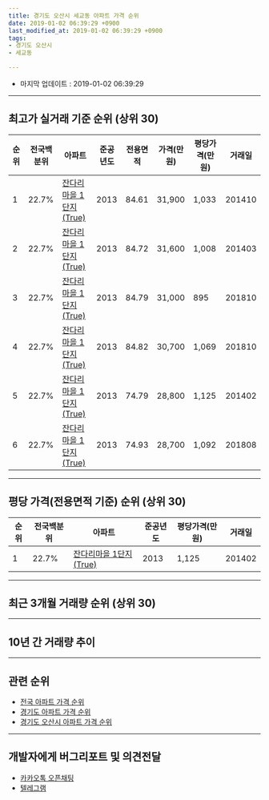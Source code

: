 ```yaml
---
title: 경기도 오산시 세교동 아파트 가격 순위
date: 2019-01-02 06:39:29 +0900
last_modified_at: 2019-01-02 06:39:29 +0900
tags:
- 경기도 오산시
- 세교동

---
```


* 마지막 업데이트 : 2019-01-02 06:39:29

---

## 최고가 실거래 기준 순위 (상위 30)


|순위|전국백분위|아파트|준공년도|전용면적|가격(만원)|평당가격(만원)|거래일|
|---|---|---|---|---|---|---|---|
|1|22.7%|[잔다리마을 1단지(True)](https://search.naver.com/search.naver?query=%EA%B2%BD%EA%B8%B0%EB%8F%84+%EC%98%A4%EC%82%B0%EC%8B%9C+%EC%84%B8%EA%B5%90%EB%8F%99+%EC%9E%94%EB%8B%A4%EB%A6%AC%EB%A7%88%EC%9D%84+1%EB%8B%A8%EC%A7%80%28True%29)|2013|84.61|31,900|1,033|201410|
|2|22.7%|[잔다리마을 1단지(True)](https://search.naver.com/search.naver?query=%EA%B2%BD%EA%B8%B0%EB%8F%84+%EC%98%A4%EC%82%B0%EC%8B%9C+%EC%84%B8%EA%B5%90%EB%8F%99+%EC%9E%94%EB%8B%A4%EB%A6%AC%EB%A7%88%EC%9D%84+1%EB%8B%A8%EC%A7%80%28True%29)|2013|84.72|31,600|1,008|201403|
|3|22.7%|[잔다리마을 1단지(True)](https://search.naver.com/search.naver?query=%EA%B2%BD%EA%B8%B0%EB%8F%84+%EC%98%A4%EC%82%B0%EC%8B%9C+%EC%84%B8%EA%B5%90%EB%8F%99+%EC%9E%94%EB%8B%A4%EB%A6%AC%EB%A7%88%EC%9D%84+1%EB%8B%A8%EC%A7%80%28True%29)|2013|84.79|31,000|895|201810|
|4|22.7%|[잔다리마을 1단지(True)](https://search.naver.com/search.naver?query=%EA%B2%BD%EA%B8%B0%EB%8F%84+%EC%98%A4%EC%82%B0%EC%8B%9C+%EC%84%B8%EA%B5%90%EB%8F%99+%EC%9E%94%EB%8B%A4%EB%A6%AC%EB%A7%88%EC%9D%84+1%EB%8B%A8%EC%A7%80%28True%29)|2013|84.82|30,700|1,069|201810|
|5|22.7%|[잔다리마을 1단지(True)](https://search.naver.com/search.naver?query=%EA%B2%BD%EA%B8%B0%EB%8F%84+%EC%98%A4%EC%82%B0%EC%8B%9C+%EC%84%B8%EA%B5%90%EB%8F%99+%EC%9E%94%EB%8B%A4%EB%A6%AC%EB%A7%88%EC%9D%84+1%EB%8B%A8%EC%A7%80%28True%29)|2013|74.79|28,800|1,125|201402|
|6|22.7%|[잔다리마을 1단지(True)](https://search.naver.com/search.naver?query=%EA%B2%BD%EA%B8%B0%EB%8F%84+%EC%98%A4%EC%82%B0%EC%8B%9C+%EC%84%B8%EA%B5%90%EB%8F%99+%EC%9E%94%EB%8B%A4%EB%A6%AC%EB%A7%88%EC%9D%84+1%EB%8B%A8%EC%A7%80%28True%29)|2013|74.93|28,700|1,092|201808|


---

## 평당 가격(전용면적 기준) 순위 (상위 30)


|순위|전국백분위|아파트|준공년도|평당가격(만원)|거래일|
|---|---|---|---|---|---|
|1|22.7%|[잔다리마을 1단지(True)](https://search.naver.com/search.naver?query=%EA%B2%BD%EA%B8%B0%EB%8F%84+%EC%98%A4%EC%82%B0%EC%8B%9C+%EC%84%B8%EA%B5%90%EB%8F%99+%EC%9E%94%EB%8B%A4%EB%A6%AC%EB%A7%88%EC%9D%84+1%EB%8B%A8%EC%A7%80%28True%29)|2013|1,125|201402|


---

## 최근 3개월 거래량 순위 (상위 30)


<div style="width:100%;">
    <canvas id="deal_count_ranking" height="250"></canvas>
</div>


<script>
new Chart(document.getElementById("deal_count_ranking"), {
    type: 'horizontalBar',
    data: {
        labels: ['잔다리마을 1단지(True)'],
        datasets: [{
            label: '실거래 수',
            data: [10],
            borderColor: "rgba(255, 0, 128, 1)",
            backgroundColor: "rgba(255, 0, 128, 0.5)",
            fill: false,
        }]
    },
    options: {
        responsive: true,
        title: {
            display: true,
            text: '최근 3개월 거래량 순위'
        },
        tooltips: {
            mode: 'index',
            intersect: false,
            callbacks: {
                title: function(tooltipItems, data) {
                    return "실거래 수:";
                },
                label: function(tooltipItem, data) {
                    return data.labels[tooltipItem.index] + ": " + tooltipItem.xLabel;
                }
            }
        },
        hover: {
            mode: 'nearest',
            intersect: true
        },
        scales: {
            xAxes: [{
                display: true,
                scaleLabel: {
                    display: true,
                    labelString: '실거래 수'
                },
                ticks: {
                    suggestedMin: 0,
                }
            }],
            yAxes: [{
                display: true,
                ticks: {
                    autoSkip: false,
                    callback: function(value, index, values) {
                        if (value.length > 15)
                            return value.substr(0, 13) + "...";
                        else
                            return value;
                    }
                },
                scaleLabel: {
                    display: false,
                }
            }]
        }
    }
});

</script>


---

## 10년 간 거래량 추이


<div style="width:100%;">
    <canvas id="deal_progress" height="250"></canvas>
</div>

<script>
new Chart(document.getElementById("deal_progress"), {
    type: 'line',
    data: {
        labels: ['200901','200902','200903','200904','200905','200906','200907','200908','200909','200910','200911','200912','201001','201002','201003','201004','201005','201006','201007','201008','201009','201010','201011','201012','201101','201102','201103','201104','201105','201106','201107','201108','201109','201110','201111','201112','201201','201202','201203','201204','201205','201206','201207','201208','201209','201210','201211','201212','201301','201302','201303','201304','201305','201306','201307','201308','201309','201310','201311','201312','201401','201402','201403','201404','201405','201406','201407','201408','201409','201410','201411','201412','201501','201502','201503','201504','201505','201506','201507','201508','201509','201510','201511','201512','201601','201602','201603','201604','201605','201606','201607','201608','201609','201610','201611','201612','201701','201702','201703','201704','201705','201706','201707','201708','201709','201710','201711','201712','201801','201802','201803','201804','201805','201806','201807','201808','201809','201810','201811','201812','201901'],
        datasets: [{
            label: '실거래 수',
            pointRadius: 1,
            data: [0, 0, 0, 0, 0, 0, 0, 0, 0, 0, 0, 0, 0, 0, 0, 0, 0, 0, 0, 0, 0, 0, 0, 0, 0, 0, 0, 0, 0, 0, 0, 0, 0, 0, 0, 0, 0, 0, 0, 0, 0, 0, 0, 0, 0, 0, 0, 0, 0, 0, 0, 0, 0, 0, 0, 0, 1, 0, 0, 2, 3, 2, 8, 3, 3, 3, 2, 4, 5, 7, 5, 3, 4, 2, 6, 6, 11, 7, 8, 1, 5, 7, 3, 1, 1, 3, 6, 11, 6, 7, 5, 7, 13, 8, 4, 4, 2, 3, 3, 1, 9, 10, 6, 3, 9, 4, 2, 3, 4, 5, 7, 3, 2, 8, 2, 11, 6, 6, 9, 1, 0],
            borderColor: "rgba(255, 201, 14, 1)",
            backgroundColor: "rgba(255, 201, 14, 0.5)",
            fill: true,
        }]
    },
    options: {
        responsive: true,
        title: {
            display: true,
            text: '10년간 거래량 추이'
        },
        tooltips: {
            mode: 'index',
            intersect: false,
        },
        hover: {
            mode: 'nearest',
            intersect: true
        },
        scales: {
            xAxes: [{
                display: true,
                scaleLabel: {
                    display: true,
                    labelString: '년/월'
                }
            }],
            yAxes: [{
                display: true,
                ticks: {
                    suggestedMin: 0,
                },
                scaleLabel: {
                    display: true,
                    labelString: '실거래 수'
                }
            }]
        }
    }
});

</script>


---

## 관련 순위

- [전국 아파트 가격 순위](https://inasie.github.io/apt-ranking/전국)
- [경기도 아파트 가격 순위](https://inasie.github.io/apt-ranking/경기도)
- [경기도 오산시 아파트 가격 순위](https://inasie.github.io/apt-ranking/경기도-오산시)


---

## 개발자에게 버그리포트 및 의견전달

- [카카오톡 오픈채팅](https://open.kakao.com/o/gLJUAP4)
- [텔레그램](https://t.me/inasie)

